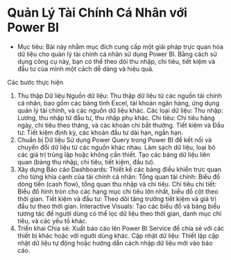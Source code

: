 # Quản Lý Tài Chính Cá Nhân với Power BI
- Mục tiêu: Bài này nhằm mục đích cung cấp một giải pháp trực quan hóa dữ liệu cho quản lý tài chính cá nhân sử dụng Power BI. Bằng cách sử dụng công cụ này, bạn có thể theo dõi thu nhập, chi tiêu, tiết kiệm và đầu tư của mình một cách dễ dàng và hiệu quả.

Các bước thực hiện
1. Thu thập Dữ liệu
Nguồn dữ liệu: Thu thập dữ liệu từ các nguồn tài chính cá nhân, bao gồm các bảng tính Excel, tài khoản ngân hàng, ứng dụng quản lý tài chính, và các nguồn dữ liệu khác.
Các loại dữ liệu:
Thu nhập: Lương, thu nhập từ đầu tư, thu nhập phụ khác.
Chi tiêu: Chi tiêu hàng ngày, chi tiêu theo tháng, và các khoản chi bất thường.
Tiết kiệm và Đầu tư: Tiết kiệm định kỳ, các khoản đầu tư dài hạn, ngắn hạn.
2. Chuẩn bị Dữ liệu
Sử dụng Power Query trong Power BI để kết nối và chuyển đổi dữ liệu từ các nguồn khác nhau.
Làm sạch dữ liệu, loại bỏ các giá trị trùng lặp hoặc không cần thiết.
Tạo các bảng dữ liệu liên quan (bảng thu nhập, chi tiêu, tiết kiệm, đầu tư).
3. Xây dựng Báo cáo
Dashboards: Thiết kế các bảng điều khiển trực quan cho từng khía cạnh của tài chính cá nhân:
Tổng quan tài chính: Biểu đồ dòng tiền (cash flow), tổng quan thu nhập và chi tiêu.
Chi tiêu chi tiết: Biểu đồ hình tròn cho các hạng mục chi tiêu lớn nhất, biểu đồ cột theo thời gian.
Tiết kiệm và đầu tư: Theo dõi tăng trưởng tiết kiệm và giá trị đầu tư theo thời gian.
Interactive Visuals: Tạo các biểu đồ và bảng biểu tương tác để người dùng có thể lọc dữ liệu theo thời gian, danh mục chi tiêu, và các yếu tố khác.
4. Triển khai
Chia sẻ: Xuất báo cáo lên Power BI Service để chia sẻ với các thiết bị khác hoặc với người dùng khác.
Cập nhật dữ liệu: Thiết lập cập nhật dữ liệu tự động hoặc hướng dẫn cách nhập dữ liệu mới vào báo cáo.
